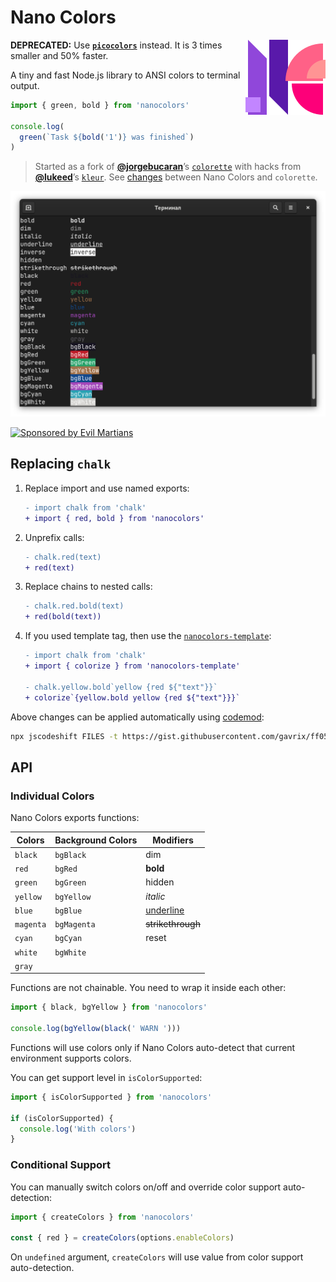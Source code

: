 # Nano Colors

<img align="right" width="128" height="120"
     src="./img/logo.svg"
     title="Nano Colors logo by Roman Shamin">

**DEPRECATED:** Use
**[`picocolors`](https://github.com/alexeyraspopov/picocolors)** instead.
It is 3 times smaller and 50% faster.

A tiny and fast Node.js library to ANSI colors to terminal output.

```js
import { green, bold } from 'nanocolors'

console.log(
  green(`Task ${bold('1')} was finished`)
)
```

>Started as a fork
> of [**@jorgebucaran**](https://github.com/jorgebucaran/)’s
> [`colorette`](https://github.com/jorgebucaran/colorette) with hacks
> from [**@lukeed**](https://github.com/lukeed/)’s
> [`kleur`](https://github.com/lukeed/kleur).
> See [changes](https://github.com/ai/nanocolors/wiki/Colorette-Changes)
> between Nano Colors and `colorette`.

<p align="center">
  <img src="./img/example.png" alt="Nano Colors output" width="600">
</p>

<a href="https://evilmartians.com/?utm_source=nanocolors">
  <img src="https://evilmartians.com/badges/sponsored-by-evil-martians.svg"
       alt="Sponsored by Evil Martians" width="236" height="54">
</a>

[ESM]: https://github.com/ai/nanocolors/blob/main/index.js
[CJS]: https://github.com/ai/nanocolors/blob/main/index.cjs


## Replacing `chalk`

1. Replace import and use named exports:

   ```diff
   - import chalk from 'chalk'
   + import { red, bold } from 'nanocolors'
   ```

2. Unprefix calls:

   ```diff
   - chalk.red(text)
   + red(text)
   ```

3. Replace chains to nested calls:

   ```diff
   - chalk.red.bold(text)
   + red(bold(text))
   ```

4. If you used template tag, then use
   the [`nanocolors-template`](https://github.com/usmanyunusov/nanocolors-template):

   ```diff
   - import chalk from 'chalk'
   + import { colorize } from 'nanocolors-template'

   - chalk.yellow.bold`yellow {red ${"text"}}`
   + colorize`{yellow.bold yellow {red ${"text"}}}`
   ```

Above changes can be applied automatically using
[codemod](https://gist.github.com/gavrix/ff051941ad9a19c8ea3224f38c30bc9a):

```sh
npx jscodeshift FILES -t https://gist.githubusercontent.com/gavrix/ff051941ad9a19c8ea3224f38c30bc9a/raw/09d81e93f880ecbc8f52dcf7819816c81e2ba340/chalk_nanocolors_transform.js
```

## API

### Individual Colors

Nano Colors exports functions:

| Colors    | Background Colors   | Modifiers         |
| --------- | ------------------- | ----------------- |
| `black`   | `bgBlack`           | dim               |
| `red`     | `bgRed`             | **bold**          |
| `green`   | `bgGreen`           | hidden            |
| `yellow`  | `bgYellow`          | _italic_          |
| `blue`    | `bgBlue`            | <u>underline</u>  |
| `magenta` | `bgMagenta`         | ~~strikethrough~~ |
| `cyan`    | `bgCyan`            | reset             |
| `white`   | `bgWhite`           |                   |
| `gray`    |                     |                   |

Functions are not chainable. You need to wrap it inside each other:

```js
import { black, bgYellow } from 'nanocolors'

console.log(bgYellow(black(' WARN ')))
```

Functions will use colors only if Nano Colors auto-detect that current
environment supports colors.

You can get support level in `isColorSupported`:

```js
import { isColorSupported } from 'nanocolors'

if (isColorSupported) {
  console.log('With colors')
}
```


### Conditional Support

You can manually switch colors on/off and override color support auto-detection:

```js
import { createColors } from 'nanocolors'

const { red } = createColors(options.enableColors)
```

On `undefined` argument, `createColors` will use value
from color support auto-detection.
